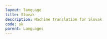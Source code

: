 ```yaml
---
layout: language
title: Slovak
description: Machine translation for Slovak
code: sk
parent: Languages
---
```

